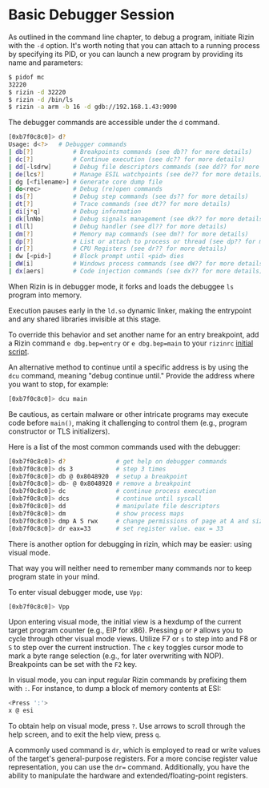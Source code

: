 # Basic Debugger Session

As outlined in the command line chapter, to debug a program, initiate Rizin with the `-d` option. It's worth noting that you can attach to a running process by specifying its PID, or you can launch a new program by providing its name and parameters:

```bash
$ pidof mc
32220
$ rizin -d 32220
$ rizin -d /bin/ls
$ rizin -a arm -b 16 -d gdb://192.168.1.43:9090
```

The debugger commands are accessible under the `d` command.

```bash
[0xb7f0c8c0]> d?
Usage: d<?>   # Debugger commands
| db[?]           # Breakpoints commands (see db?? for more details)
| dc[?]           # Continue execution (see dc?? for more details)
| dd[-lsdrw]      # Debug file descriptors commands (see dd?? for more details)
| de[lcs?]        # Manage ESIL watchpoints (see de?? for more details)
| dg [<filename>] # Generate core dump file
| do<rec>         # Debug (re)open commands
| ds[?]           # Debug step commands (see ds?? for more details)
| dt[?]           # Trace commands (see dt?? for more details)
| di[j*q]         # Debug information
| dk[lnNo]        # Debug signals management (see dk?? for more details)
| dl[l]           # Debug handler (see dl?? for more details)
| dm[?]           # Memory map commands (see dm?? for more details)
| dp[?]           # List or attach to process or thread (see dp?? for more details)
| dr[?]           # CPU Registers (see dr?? for more details)
| dw [<pid>]      # Block prompt until <pid> dies
| dW[i]           # Windows process commands (see dW?? for more details)
| dx[aers]        # Code injection commands (see dx?? for more details)
```

When Rizin is in debugger mode, it forks and loads the debuggee `ls` program into memory.

Execution pauses early in the `ld.so` dynamic linker, making the entrypoint and any shared libraries invisible at this stage.

To override this behavior and set another name for an entry breakpoint, add a Rizin command `e dbg.bep=entry` or `e dbg.bep=main` to your `rizinrc` [initial script](../configuration/initial_scripts.md).

An alternative method to continue until a specific address is by using the `dcu` command, meaning "debug continue until." Provide the address where you want to stop, for example:

```bash
[0xb7f0c8c0]> dcu main
```

Be cautious, as certain malware or other intricate programs may execute code before `main()`, making it challenging to control them (e.g., program constructor or TLS initializers).

Here is a list of the most common commands used with the debugger:

```bash
[0xb7f0c8c0]> d?              # get help on debugger commands
[0xb7f0c8c0]> ds 3            # step 3 times
[0xb7f0c8c0]> db @ 0x8048920  # setup a breakpoint
[0xb7f0c8c0]> db- @ 0x8048920 # remove a breakpoint
[0xb7f0c8c0]> dc              # continue process execution
[0xb7f0c8c0]> dcs             # continue until syscall
[0xb7f0c8c0]> dd              # manipulate file descriptors
[0xb7f0c8c0]> dm              # show process maps
[0xb7f0c8c0]> dmp A S rwx     # change permissions of page at A and size S
[0xb7f0c8c0]> dr eax=33       # set register value. eax = 33
```

There is another option for debugging in rizin, which may be easier: using visual mode.

That way you will neither need to remember many commands nor to keep program state in your mind.

To enter visual debugger mode, use `Vpp`:

```bash
[0xb7f0c8c0]> Vpp
```

Upon entering visual mode, the initial view is a hexdump of the current target program counter (e.g., EIP for x86). Pressing `p` or `P` allows you to cycle through other visual mode views. Utilize F7 or `s` to step into and F8 or `S` to step over the current instruction. The `c` key toggles cursor mode to mark a byte range selection (e.g., for later overwriting with NOP). Breakpoints can be set with the `F2` key.

In visual mode, you can input regular Rizin commands by prefixing them with `:`. For instance, to dump a block of memory contents at ESI:

```bash
<Press ':'>
x @ esi
```

To obtain help on visual mode, press `?`. Use arrows to scroll through the help screen, and to exit the help view, press `q`.

A commonly used command is `dr`, which is employed to read or write values of the target's general-purpose registers. For a more concise register value representation, you can use the `dr=` command. Additionally, you have the ability to manipulate the hardware and extended/floating-point registers.
